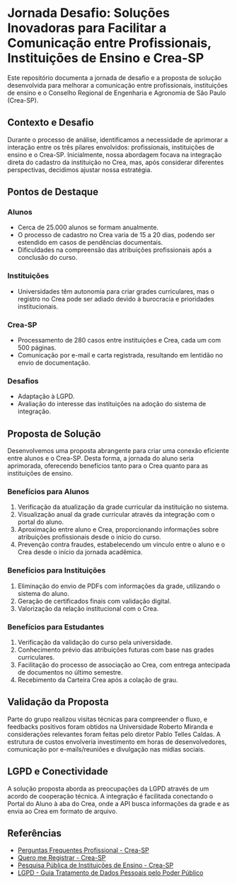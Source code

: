 # Jornada Desafio: Soluções Inovadoras para Facilitar a Comunicação entre Profissionais, Instituições de Ensino e Crea-SP

Este repositório documenta a jornada de desafio e a proposta de solução desenvolvida para melhorar a comunicação entre profissionais, instituições de ensino e o Conselho Regional de Engenharia e Agronomia de São Paulo (Crea-SP).

## Contexto e Desafio

Durante o processo de análise, identificamos a necessidade de aprimorar a interação entre os três pilares envolvidos: profissionais, instituições de ensino e o Crea-SP. Inicialmente, nossa abordagem focava na integração direta do cadastro da instituição no Crea, mas, após considerar diferentes perspectivas, decidimos ajustar nossa estratégia.

## Pontos de Destaque

### Alunos

- Cerca de 25.000 alunos se formam anualmente.
- O processo de cadastro no Crea varia de 15 a 20 dias, podendo ser estendido em casos de pendências documentais.
- Dificuldades na compreensão das atribuições profissionais após a conclusão do curso.

### Instituições

- Universidades têm autonomia para criar grades curriculares, mas o registro no Crea pode ser adiado devido à burocracia e prioridades institucionais.

### Crea-SP

- Processamento de 280 casos entre instituições e Crea, cada um com 500 páginas.
- Comunicação por e-mail e carta registrada, resultando em lentidão no envio de documentação.

### Desafios

- Adaptação à LGPD.
- Avaliação do interesse das instituições na adoção do sistema de integração.

## Proposta de Solução

Desenvolvemos uma proposta abrangente para criar uma conexão eficiente entre alunos e o Crea-SP. Desta forma, a jornada do aluno seria aprimorada, oferecendo benefícios tanto para o Crea quanto para as instituições de ensino.

### Benefícios para Alunos

1. Verificação da atualização da grade curricular da instituição no sistema.
2. Visualização anual da grade curricular através da integração com o portal do aluno.
3. Aproximação entre aluno e Crea, proporcionando informações sobre atribuições profissionais desde o início do curso.
4. Prevenção contra fraudes, estabelecendo um vínculo entre o aluno e o Crea desde o início da jornada acadêmica.

### Benefícios para Instituições

1. Eliminação do envio de PDFs com informações da grade, utilizando o sistema do aluno.
2. Geração de certificados finais com validação digital.
3. Valorização da relação institucional com o Crea.

### Benefícios para Estudantes

1. Verificação da validação do curso pela universidade.
2. Conhecimento prévio das atribuições futuras com base nas grades curriculares.
3. Facilitação do processo de associação ao Crea, com entrega antecipada de documentos no último semestre.
4. Recebimento da Carteira Crea após a colação de grau.

## Validação da Proposta

Parte do grupo realizou visitas técnicas para compreender o fluxo, e feedbacks positivos foram obtidos na Universidade Roberto Miranda e considerações relevantes foram feitas pelo diretor Pablo Telles Caldas. A estrutura de custos envolveria investimento em horas de desenvolvedores, comunicação por e-mails/reuniões e divulgação nas mídias sociais.

## LGPD e Conectividade

A solução proposta aborda as preocupações da LGPD através de um acordo de cooperação técnica. A integração é facilitada conectando o Portal do Aluno à aba do Crea, onde a API busca informações da grade e as envia ao Crea em formato de arquivo.

## Referências

- [Perguntas Frequentes Profissional - Crea-SP](https://www.creasp.org.br/perguntas-frequentes/profissional/)
- [Quero me Registrar - Crea-SP](https://www.creasp.org.br/quero-me-registrar/)
- [Pesquisa Pública de Instituições de Ensino - Crea-SP](https://creanet1.creasp.org.br/ServicosOnline/InstituicaoEnsino/PesquisaPublicaIES.aspx)
- [LGPD - Guia Tratamento de Dados Pessoais pelo Poder Público](https://www.gov.br/anpd/pt-br/documentos-e-publicacoes/guia_tratamento_de_dados_pessoais_pelo_poder_publico___defeso_eleitoral.pdf)
